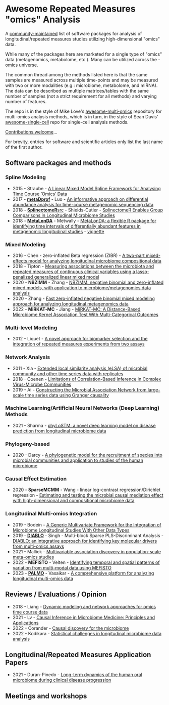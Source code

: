# Awesome Repeated Measures "omics" Analysis

A [community-maintained](https://github.com/smdabdoub/awesome-rm-omics/graphs/contributors) list of software packages for analysis of longitudinal/repeated measures studies utilizing high-dimensional "omics" data.

While many of the packages here are marketed for a single type of "omics" data (metagenomics, metabolome, etc.). Many can be utilized across the -omics universe.

The common thread among the methods listed here is that the same samples are measured across multiple time-points and may be measured with two or more modalities (e.g.: microbiome, metabolome, and miRNA). The data can be described as multiple matrices/tables with the same number of samples (not a strict requirement for all methods) and varying number of features.

The repo is in the style of Mike Love's [awesome-multi-omics](https://github.com/mikelove/awesome-multi-omics) repository for multi-omics analysis methods, which is in turn, in the style of Sean Davis' [awesome-single-cell](https://github.com/seandavi/awesome-single-cell) repo for single-cell analysis methods.

[Contributions welcome](https://github.com/smdabdoub/awesome-rm-omics/blob/master/CONTRIBUTING.md)...

For brevity, entries for software and scientific articles only list the last name of the first author.

## Software packages and methods

### Spline Modeling

- 2015 - Straube - [A Linear Mixed Model Spline Framework for Analysing Time Course ‘Omics’ Data](https://doi.org/10.1371/journal.pone.0134540)
- 2017 - [**metaDprof**](https://cals.arizona.edu/~anling/software/metaDprof.htm) - Luo - [An informative approach on differential abundance analysis for time-course metagenomic sequencing data](https://doi.org/10.1093/bioinformatics/btw828)
- 2018 - [**SplinectomeR**](https://rrshieldscutler.github.io/splinectomeR/)[src](https://github.com/RRShieldsCutler/splinectomeR) - Shields-Cutler - [SplinectomeR Enables Group Comparisons in Longitudinal Microbiome Studies](https://doi.org/10.3389/fmicb.2018.00785)
- 2018 - [**MetaLonDA**](https://github.com/aametwally/MetaLonDA) - Metwally - [MetaLonDA: a flexible R package for identifying time intervals of differentially abundant features in metagenomic longitudinal studies](https://doi.org/10.1186/s40168-018-0402-y) - [vignette](https://cran.r-project.org/web/packages/MetaLonDA/vignettes/MetaLonDA.html)

### Mixed Modeling

- 2016 - Chen - zero-inflated Beta regression (ZIBR) - [A two-part mixed-effects model for analyzing longitudinal microbiome compositional data](https://doi.org/10.1093/bioinformatics/btw308)
- 2018 - Tipton - [Measuring associations between the microbiota and repeated measures of continuous clinical variables using a lasso-penalized generalized linear mixed model](https://doi.org/10.1186/s13040-018-0173-9)
- 2020 - **NBZIMM** - Zhang - [NBZIMM: negative binomial and zero-inflated mixed models, with application to microbiome/metagenomics data analysis](https://doi.org/10.1186/s12859-020-03803-z)
- 2020 - Zhang - [Fast zero-inflated negative binomial mixed modeling approach for analyzing longitudinal metagenomics data](https://doi.org/10.1093/bioinformatics/btz973)
- 2022 - **MiRKAT-MC** - Jiang - [MiRKAT-MC: A Distance-Based Microbiome Kernel Association Test With Multi-Categorical Outcomes](https://doi.org/10.3389/fgene.2022.841764)

### Multi-level Modeling

- 2012 - Liquet - [A novel approach for biomarker selection and the integration of repeated measures experiments from two assays](https://doi.org/10.1186/1471-2105-13-325)

### Network Analysis

- 2011 - Xia - [Extended local similarity analysis (eLSA) of microbial community and other time series data with replicates](https://doi.org/10.1186%2F1752-0509-5-S2-S15)
- 2018 - Coenen - [Limitations of Correlation-Based Inference in Complex Virus-Microbe Communities](https://doi.org/10.1128/msystems.00084-18)
- 2019 - Ai - [Constructing the Microbial Association Network from large-scale time series data using Granger causality](https://doi.org/10.3390%2Fgenes10030216)

### Machine Learning/Artificial Neural Networks (Deep Learning) Methods

- 2021 - Sharma - [phyLoSTM: a novel deep learning model on disease prediction from longitudinal microbiome data](https://doi.org/10.1093/bioinformatics/btab482)

### Phylogeny-based

- 2020 - Darcy - [A phylogenetic model for the recruitment of species into microbial communities and application to studies of the human microbiome](https://doi.org/10.1038/s41396-020-0613-7)

### Causal Effect Estimation

- 2020 - **SparseMCMM** - Wang - linear log-contrast regression/Dirichlet regression - [Estimating and testing the microbial causal mediation effect with high-dimensional and compositional microbiome data](https://doi.org/10.1093/bioinformatics/btz565)

### Longitudinal Multi-omics Integration

- 2019 - Bodein - [A Generic Multivariate Framework for the Integration of Microbiome Longitudinal Studies With Other Data Types](https://www.frontiersin.org/articles/10.3389/fgene.2019.00963)
- 2019 - [**DIABLO**](https://github.com/singha53-zz/diablo) - Singh - Multi-block Sparse PLS-Discriminant Analysis - [DIABLO: an integrative approach for identifying key molecular drivers from multi-omics assays](https://doi.org/10.1093/bioinformatics/bty1054)
- 2021 - Mallick - [Multivariable association discovery in population-scale meta-omics studies](https://doi.org/10.1371/journal.pcbi.1009442)
- 2022 - **MEFISTO** - Velten - [Identifying temporal and spatial patterns of variation from multi-modal data using MEFISTO](https://www.nature.com/articles/s41592-021-01343-9)
- 2023 - [**PALMO**](https://github.com/aifimmunology/PALMO) - Vasaikar - [A comprehensive platform for analyzing longitudinal multi-omics data](https://doi.org/10.1038/s41467-023-37432-w)

## Reviews / Evaluations / Opinion

- 2018 - Liang - [Dynamic modeling and network approaches for omics time course data](https://doi.org/10.1093/bib/bbx036)
- 2021 - Lv - [Causal Inference in Microbiome Medicine: Principles and Applications](https://doi.org/10.1016/j.tim.2021.03.015)
- 2022 - Corander - [Causal discovery for the microbiome](https://doi.org/10.1016/S2666-5247(22)00186-0)
- 2022 - Kodikara - [Statistical challenges in longitudinal microbiome data analysis](https://doi.org/10.1093/bib/bbac273)

## Longitudinal/Repeated Measures Application Papers
- 2021 - Duran-Pinedo - [Long-term dynamics of the human oral microbiome during clinical disease progression](https://doi.org/10.1186/s12915-021-01169-z)

## Meetings and workshops

